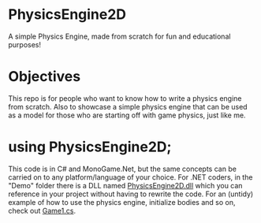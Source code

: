 # PhysicsEngine2D
A simple Physics Engine, made from scratch for fun and educational purposes!

# Objectives
This repo is for people who want to know how to write a physics engine from scratch. Also to showcase a simple physics engine that can be used as a model for those who are starting off with game physics, just like me.

# using PhysicsEngine2D;
This code is in C# and MonoGame.Net, but the same concepts can be carried on to any platform/language of your choice. For .NET coders, in the "Demo" folder there is a DLL named [PhysicsEngine2D.dll](https://github.com/AravSinghal/PhysicsEngine2D/blob/master/Demo/PhysicsEngine2D.dll) which you can reference in your project without having to rewrite the code. For an (untidy) example of how to use the physics engine, initialize bodies and so on, check out [Game1.cs](https://github.com/AravSinghal/PhysicsEngine2D/blob/master/PhysicsEngine2D/PhysicsEngine2DDemo/Game1.cs).
